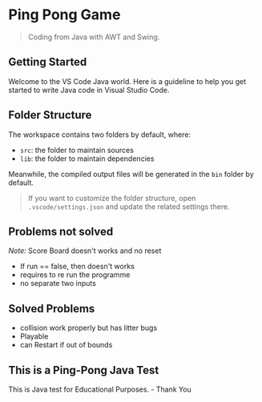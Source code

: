 # Ping Pong Game
> Coding from Java with AWT and Swing.


## Getting Started

Welcome to the VS Code Java world. Here is a guideline to help you get started to write Java code in Visual Studio Code.

## Folder Structure

The workspace contains two folders by default, where:

- `src`: the folder to maintain sources
- `lib`: the folder to maintain dependencies

Meanwhile, the compiled output files will be generated in the `bin` folder by default.

> If you want to customize the folder structure, open `.vscode/settings.json` and update the related settings there.

## Problems not solved

*Note:* Score Board doesn't works and no reset
- If run == false, then doesn't works
- requires to re run the programme
- no separate two inputs 

## Solved Problems
- collision work properly but has litter bugs 
- Playable
- can Restart if out of bounds

## This is a Ping-Pong Java Test

This is Java test for Educational Purposes.
    - Thank You
